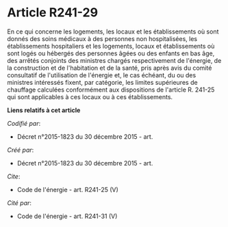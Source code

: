 # Article R241-29

En ce qui concerne les logements, les locaux et les établissements où sont donnés des soins médicaux à des personnes non
hospitalisées, les établissements hospitaliers et les logements, locaux et établissements où sont logés ou hébergés des
personnes âgées ou des enfants en bas âge, des arrêtés conjoints des ministres chargés respectivement de l'énergie, de la
construction et de l'habitation et de la santé, pris après avis du comité consultatif de l'utilisation de l'énergie et, le
cas échéant, du ou des ministres intéressés fixent, par catégorie, les limites supérieures de chauffage calculées
conformément aux dispositions de l'article R. 241-25 qui sont applicables à ces locaux ou à ces établissements.

**Liens relatifs à cet article**

_Codifié par_:

  - Décret n°2015-1823 du 30 décembre 2015 - art.

_Créé par_:

  - Décret n°2015-1823 du 30 décembre 2015 - art.

_Cite_:

  - Code de l'énergie - art. R241-25 (V)

_Cité par_:

  - Code de l'énergie - art. R241-31 (V)
